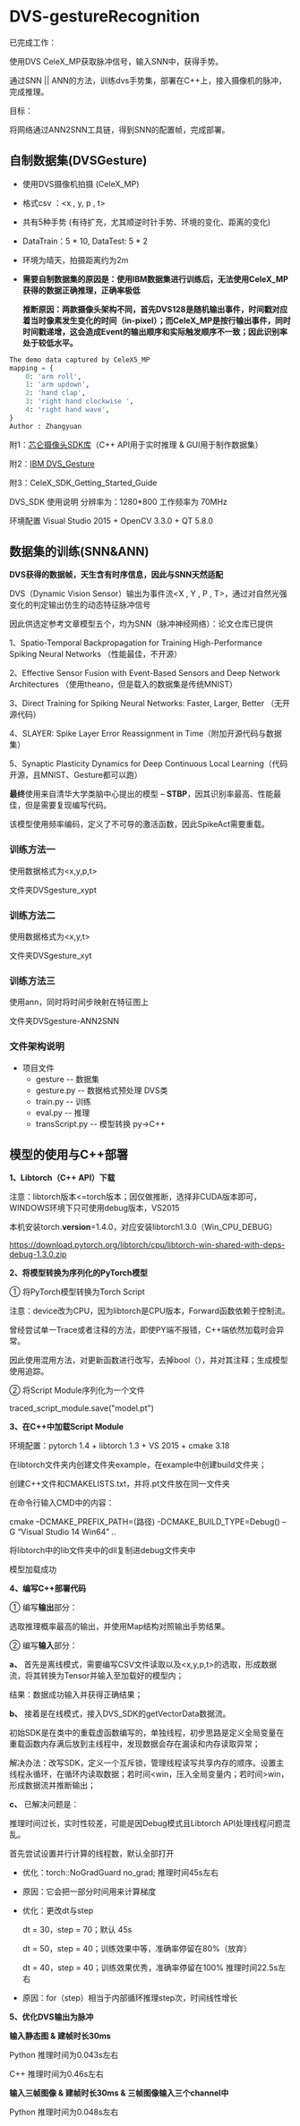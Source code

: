 # DVS-gestureRecognition

已完成工作：

使用DVS CeleX_MP获取脉冲信号，输入SNN中，获得手势。

通过SNN || ANN的方法，训练dvs手势集，部署在C++上，接入摄像机的脉冲，完成推理。

目标：

将网络通过ANN2SNN工具链，得到SNN的配置帧，完成部署。

## 自制数据集(DVSGesture)

* 使用DVS摄像机拍摄 (CeleX_MP)
* 格式csv ：<x , y, p , t>

* 共有5种手势 (有待扩充，尤其顺逆时针手势、环境的变化、距离的变化)

* DataTrain：5 * 10, DataTest: 5 * 2

* 环境为晴天，拍摄距离约为2m

* **需要自制数据集的原因是：使用IBM数据集进行训练后，无法使用CeleX_MP获得的数据正确推理，正确率极低**

  **推断原因：两款摄像头架构不同，首先DVS128是随机输出事件，时间戳对应着当时像素发生变化的时间（in-pixel）；而CeleX_MP是按行输出事件，同时时间戳递增，这会造成Event的输出顺序和实际触发顺序不一致；因此识别率处于较低水平。**

```python
The demo data captured by CeleX5_MP
mapping = {
    0: 'arm roll',
    1: 'arm updown',
    2: 'hand clap',
    3: 'right hand clockwise ',
    4: 'right hand wave',
}
Author : Zhangyuan
```

附1：[芯仑摄像头SDK库](https://github.com/CelePixel/CeleX5-MIPI)（C++ API用于实时推理 & GUI用于制作数据集）

附2：[IBM DVS_Gesture](http://www.research.ibm.com/dvsgesture/)

附3：CeleX_SDK_Getting_Started_Guide

DVS_SDK 使用说明 分辨率为：1280*800 工作频率为 70MHz

环境配置 Visual Studio 2015 + OpenCV 3.3.0 + QT 5.8.0

## 数据集的训练(SNN&ANN)

**DVS获得的数据帧，天生含有时序信息，因此与SNN天然适配**

DVS（Dynamic Vision Sensor）输出为事件流<X , Y , P , T>，通过对自然光强变化的判定输出仿生的动态特征脉冲信号

因此供选定参考文章模型五个，均为SNN（脉冲神经网络）：论文仓库已提供

1、Spatio-Temporal Backpropagation for Training High-Performance Spiking Neural Networks （性能最佳，不开源）

2、Effective Sensor Fusion with Event-Based Sensors and Deep Network Architectures （使用theano，但是载入的数据集是传统MNIST）

3、Direct Training for Spiking Neural Networks: Faster, Larger, Better （无开源代码）

4、SLAYER: Spike Layer Error Reassignment in Time（附加开源代码与数据集）

5、Synaptic Plasticity Dynamics for Deep Continuous Local Learning（代码开源，且MNIST、Gesture都可以跑）

**最终**使用来自清华大学类脑中心提出的模型 – **STBP**，因其识别率最高、性能最佳，但是需要复现编写代码。

该模型使用频率编码，定义了不可导的激活函数，因此SpikeAct需要重载。

### 训练方法一

使用数据格式为<x,y,p,t>

文件夹DVSgesture_xypt

### 训练方法二

使用数据格式为<x,y,t>

文件夹DVSgesture_xyt

### 训练方法三

使用ann，同时将时间步映射在特征图上

文件夹DVSgesture-ANN2SNN

### 文件架构说明

* 项目文件
  * gesture -- 数据集
  * gesture.py -- 数据格式预处理 DVS类
  * train.py -- 训练
  * eval.py -- 推理
  * transScript.py -- 模型转换 py->C++

## 模型的使用与C++部署

**1、Libtorch（C++ API）下载**

注意：libtorch版本<=torch版本；因仅做推断，选择非CUDA版本即可，WINDOWS环境下只可使用debug版本，VS2015

本机安装torch.__version__=1.4.0，对应安装libtorch1.3.0（Win_CPU_DEBUG）

https://download.pytorch.org/libtorch/cpu/libtorch-win-shared-with-deps-debug-1.3.0.zip

**2、将模型转换为序列化的PyTorch模型**

① 将PyTorch模型转换为Torch Script

注意：device改为CPU，因为libtorch是CPU版本，Forward函数依赖于控制流。

曾经尝试单一Trace或者注释的方法，即使PY端不报错，C++端依然加载时会异常。

因此使用混用方法，对更新函数进行改写，去掉bool（），并对其注释；生成模型使用追踪。

② 将Script Module序列化为一个文件

traced_script_module.save("model.pt")

**3、在C++中加载Script Module**

环境配置：pytorch 1.4 + libtorch 1.3 + VS 2015 + cmake 3.18

在libtorch文件夹内创建文件夹example，在example中创建build文件夹；

创建C++文件和CMAKELISTS.txt，并将.pt文件放在同一文件夹

在命令行输入CMD中的内容：

cmake –DCMAKE_PREFIX_PATH=(路径) -DCMAKE_BUILD_TYPE=Debug() –G “Visual Studio 14 Win64” ..

将libtorch中的lib文件夹中的dll复制进debug文件夹中

模型加载成功

**4、编写C++部署代码**

① 编写**输出**部分：

选取推理概率最高的输出，并使用Map结构对照输出手势结果。

② 编写**输入**部分：

**a、** 首先是离线模式，需要编写CSV文件读取以及<x,y,p,t>的选取，形成数据流，将其转换为Tensor并输入至加载好的模型内；

结果：数据成功输入并获得正确结果；

**b、** 接着是在线模式，接入DVS_SDK的getVectorData数据流。

初始SDK是在类中的重载虚函数编写的，单独线程，初步思路是定义全局变量在重载函数内存满后放到主线程中，发现数据会存在漏读和内存读取异常；

解决办法：改写SDK，定义一个互斥锁，管理线程读写共享内存的顺序。设置主线程永循环，在循环内读取数据；若时间<win，压入全局变量内；若时间>win，形成数据流并推断输出；

**c、**  已解决问题是：

推理时间过长，实时性较差，可能是因Debug模式且Libtorch API处理线程问题混乱。

首先尝试设置并行计算的线程数，默认全部打开

* 优化：torch::NoGradGuard no_grad;  推理时间45s左右

* 原因：它会把一部分时间用来计算梯度

* 优化：更改dt与step

  dt = 30，step = 70；默认 45s

  dt = 50，step = 40；训练效果中等，准确率停留在80%（放弃）

  dt = 40，step = 40；训练效果优秀，准确率停留在100%    推理时间22.5s左右

* 原因：for（step）相当于内部循环推理step次，时间线性增长

**5、优化DVS输出为脉冲** 

**输入静态图 & 建帧时长30ms**

Python 推理时间为0.043s左右

C++   推理时间为0.46s左右

**输入三帧图像 & 建帧时长30ms & 三帧图像输入三个channel中**

Python 推理时间为0.048s左右
